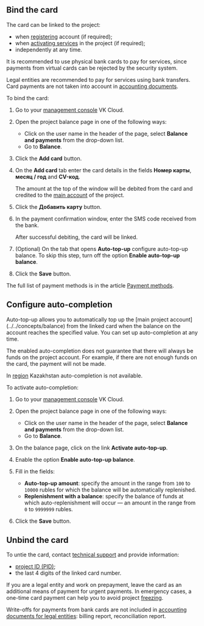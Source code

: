 ## Bind the card

The card can be linked to the project:

- when [registering](/en/intro/start/account-registration) account (if required);
- when [activating services](/en/tools-for-using-services/account/service-management/activation) in the project (if required);
- independently at any time.

It is recommended to use physical bank cards to pay for services, since payments from virtual cards can be rejected by the security system.

<info>

Legal entities are recommended to pay for services using bank transfers. Card payments are not taken into account in [accounting documents](../../concepts/report#legal_entities).

</info>

To bind the card:

1. Go to your [management console](https://cloud.vk.com/app/en/) VK Cloud.
1. Open the project balance page in one of the following ways:

    - Click on the user name in the header of the page, select **Balance and payments** from the drop-down list.
    - Go to **Balance**.

1. Click the **Add card** button.
1. On the **Add card** tab enter the card details in the fields **Номер карты**, **месяц / год** and **CV-код**.

    The amount at the top of the window will be debited from the card and credited to the [main account](../../concepts/balance) of the project.

1. Click the **Добавить карту** button.
1. In the payment confirmation window, enter the SMS code received from the bank.

    After successful debiting, the card will be linked.

1. (Optional) On the tab that opens **Auto-top-up** configure auto-top-up balance. To skip this step, turn off the option **Enable auto-top-up balance**.
1. Click the **Save** button.

<info>

The full list of payment methods is in the article [Payment methods](../../concepts/payment-methods).

</info>

## Configure auto-completion

Auto-top-up allows you to automatically top up the [main project account] (../../concepts/balance) from the linked card when the balance on the account reaches the specified value. You can set up auto-completion at any time.

The enabled auto-completion does not guarantee that there will always be funds on the project account. For example, if there are not enough funds on the card, the payment will not be made.

<warn>

In [region](/en/tools-for-using-services/account/concepts/regions) Kazakhstan auto-completion is not available.

</warn>

To activate auto-completion:

1. Go to your [management console](https://cloud.vk.com/app/en/) VK Cloud.
1. Open the project balance page in one of the following ways:

    - Click on the user name in the header of the page, select **Balance and payments** from the drop-down list.
    - Go to **Balance**.

1. On the balance page, click on the link **Activate auto-top-up**.
1. Enable the option **Enable auto-top-up balance**.
1. Fill in the fields:

    - **Auto-top-up amount**: specify the amount in the range from `100` to `10000` rubles for which the balance will be automatically replenished.
    - **Replenishment with a balance**: specify the balance of funds at which auto-replenishment will occur — an amount in the range from `0` to `9999999` rubles.

1. Click the **Save** button.

## Unbind the card

To untie the card, contact [technical support](mailto:support@mcs.mail.ru) and provide information:

- [project ID (PID)](/en/tools-for-using-services/account/service-management/project-settings/manage#getting_project_id);
- the last 4 digits of the linked card number.

<info>

If you are a legal entity and work on prepayment, leave the card as an additional means of payment for urgent payments. In emergency cases, a one-time card payment can help you to avoid project [freezing](/en/tools-for-using-services/account/concepts/projects#automatic_freezing_of_the_project).

Write-offs for payments from bank cards are not included in [accounting documents for legal entities](../../concepts/report#composition_of_accounting_documents): billing report, reconciliation report.

</info>
